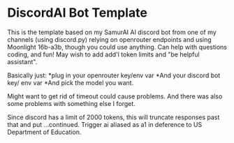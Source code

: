 # DiscordAI Bot Template 
This is the template based on my SamurAI AI discord bot from one of my channels (using discord.py) relying on openrouter endpoints and using Moonlight 16b-a3b, though you could use anything. Can help with questions coding, and fun! May wish to add add'l token limits and "be helpful assistant". 

Basically just: 
*plug in your openrouter key/env var
*And your discord bot key/ env var
*And pick the model you want.

Might want to get rid of timeout could cause problems. And there was also some problems with something else I forget.

Since discord has a limit of 2000 tokens, this will truncate responses past that and put ...continued. Trigger ai aliased as a1 in deference to US Department of Education.

